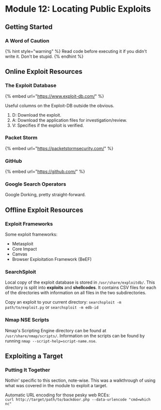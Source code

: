 # Module 12: Locating Public Exploits

## Getting Started

### A Word of Caution

{% hint style="warning" %}
Read code before executing it if you didn't write it. Don't be stupid.
{% endhint %}

## Online Exploit Resources

### The Exploit Database

{% embed url="https://www.exploit-db.com/" %}

Useful columns on the Exploit-DB outside the obvious.&#x20;

1. D: Download the exploit.
2. A: Download the application files for investigation/review.
3. V: Specifies if the exploit is verified.

### Packet Storm

{% embed url="https://packetstormsecurity.com/" %}

### GitHub

{% embed url="https://github.com/" %}

### Google Search Operators

Google Dorking, pretty straight-forward.

## Offline Exploit Resources

### Exploit Frameworks

Some exploit frameworks:

* Metasploit
* Core Impact
* Canvas
* Browser Exploitation Framework (BeEF)

### SearchSploit

Local copy of the exploit database is stored in `/usr/share/exploitdb/`. This directory is split into **exploits** and **shellcodes**. It contains CSV files for each of the directories with information on all files in the two subdirectories.

Copy an exploit to your current directory: `searchsploit -m path/to/exploit.py` or `searchsploit -m edb-id`

### Nmap NSE Scripts

Nmap's Scripting Engine directory can be found at `/usr/share/nmap/scripts/`. Information on the scripts can be found by running `nmap --script-help=script-name.nse`.

## Exploiting a Target

### Putting It Together

Nothin' specific to this section, note-wise. This was a walkthrough of using what was covered in the module to exploit a target.

Automatic URL encoding for those pesky web RCEs:\
`curl http://target/path/to/backdoor.php --data-urlencode "cmd=which nc"`
